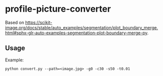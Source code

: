 # profile-picture-converter

Based on
https://scikit-image.org/docs/stable/auto_examples/segmentation/plot_boundary_merge.html#sphx-glr-auto-examples-segmentation-plot-boundary-merge-py.

## Usage
Example:
```
python convert.py --path=<image.jpg> -g0 -c30 -s50 -t0.01
```

